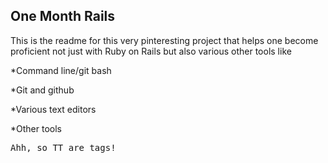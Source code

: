 ## One Month Rails

This is the readme for this very pinteresting project that helps one become proficient not just with Ruby on Rails but also various other tools like

*Command line/git bash

*Git and github

*Various text editors

*Other tools

<tt>Ahh, so TT are tags!</tt>
